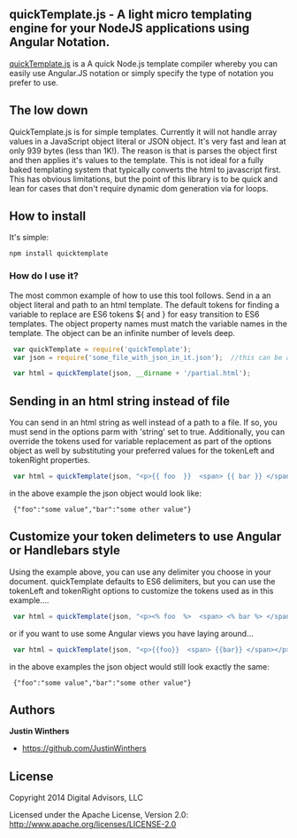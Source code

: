 ## quickTemplate.js - A light micro templating engine for your NodeJS applications using Angular Notation.

[quickTemplate.js](https://github.com/JustinWinthers/quickTemplate) is a A quick Node.js
template compiler whereby you can easily use Angular.JS notation or simply specify the type
of notation you prefer to use.

## The low down

QuickTemplate.js is for simple templates.  Currently it will not handle array values in a JavaScript
object literal or JSON object.  It's very fast and lean at only 939 bytes (less than 1K!).  The reason
is that is parses the object first and then applies it's values to the template.  This is not ideal
for a fully baked templating system that typically converts the html to javascript first.  This has
obvious limitations, but the point of this library is to be quick and lean for cases that don't require
dynamic dom generation via for loops.

## How to install

It's simple:


```
npm install quicktemplate
```

### How do I use it?
The most common example of how to use this tool follows.  Send in a
an object literal and path to an html template.  The default
tokens for finding a variable to replace are ES6 tokens ${ and } for easy
transition to ES6 templates.  The object property names must match the variable
names in the template.  The object
can be an infinite number of levels deep.


```js
 var quickTemplate = require('quickTemplate');
 var json = require('some_file_with_json_in_it.json');  //this can be a json file or any object literal

 var html = quickTemplate(json, __dirname + '/partial.html');
```

## Sending in an html string instead of file

You can send in an html string as well instead of a path to a file.
 If so, you must send in the options parm with 'string' set to true.
 Additionally, you can override the tokens used for variable replacement
 as part of the options object as well by substituting your preferred values
 for the tokenLeft and tokenRight properties.

```js
 var html = quickTemplate(json, "<p>{{ foo  }}  <span> {{ bar }} </span></p>", {string:true});

```

in the above example the json object would look like:

```
 {"foo":"some value","bar":"some other value"}
```

## Customize your token delimeters to use Angular or Handlebars style

Using the example above, you can use any delimiter you choose in your document.  quickTemplate defaults to
ES6 delimiters, but you can use the tokenLeft and tokenRight options to customize the tokens used as
in this example....

```js
 var html = quickTemplate(json, "<p><% foo  %>  <span> <% bar %> </span></p>", {string:true, tokenLeft:'<%', tokenRight:'%>'});

```

or if you want to use some Angular views you have laying around...
```js
 var html = quickTemplate(json, "<p>{{foo}}  <span> {{bar}} </span></p>", {string:true, tokenLeft:'<%', tokenRight:'%>'});

```

in the above examples the json object would still look exactly the same:

```
 {"foo":"some value","bar":"some other value"}
```


## Authors

**Justin Winthers**

+ https://github.com/JustinWinthers


## License

Copyright 2014 Digital Advisors, LLC

Licensed under the Apache License, Version 2.0: http://www.apache.org/licenses/LICENSE-2.0